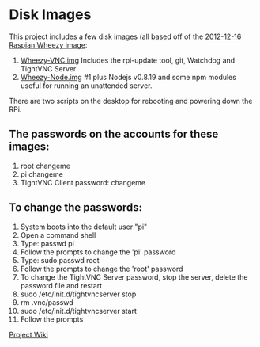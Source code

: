 # Disk Images #
This project includes a few disk images (all based off of the [2012-12-16 Raspian Wheezy image](http://www.raspberrypi.org/downloads):  
1. [Wheezy-VNC.img](http://www.adrive.com/public/wgm7QJ/Wheezy-VNC.zip) Includes the rpi-update tool, git, Watchdog and TightVNC Server  
2.  [Wheezy-Node.img](http://www.adrive.com/public/HRdsmW/Wheezy-Node.zip) #1 plus Nodejs v0.8.19 and some npm modules useful for running an unattended server.  

There are two scripts on the desktop for rebooting and powering down the RPi.  

## The passwords on the accounts for these images:  ##
1. root changeme  
2. pi changeme  
3. TightVNC Client password: changeme  

## To change the passwords: ##
1. System boots into the default user "pi"  
2. Open a command shell  
3. Type: passwd pi  
4. Follow the prompts to change the 'pi' password  
5. Type: sudo passwd root  
6. Follow the prompts to change the 'root' password  
7. To change the TightVNC Server password, stop the server, delete the password file and restart  
8. sudo /etc/init.d/tightvncserver stop  
8. rm .vnc/passwd  
9. sudo /etc/init.d/tightvncserver start  
10. Follow the prompts  


[Project Wiki](https://github.com/pcimino/raspberry-pi-ares/wiki)